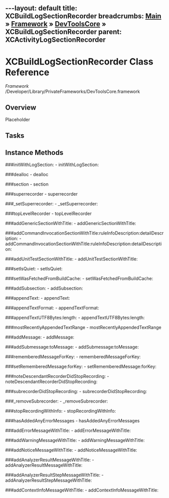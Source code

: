 ---layout: default
title: XCBuildLogSectionRecorder
breadcrumbs: <a href="/index.html">Main</a> &raquo; <a href="/Frameworks.html">Framework</a> &raquo; <a href="/Frameworks/DevToolsCore.html">DevToolsCore</a> &raquo; XCBuildLogSectionRecorder
parent: XCActivityLogSectionRecorder 
---
# XCBuildLogSectionRecorder Class Reference

*Framework* /Developer/Library/PrivateFrameworks/DevToolsCore.framework

## Overview

Placeholder

## Tasks

## Instance Methods

<a name="-initWithLogSection:"></a>
###initWithLogSection:
    - initWithLogSection:

<a name="-dealloc"></a>
###dealloc
    - dealloc

<a name="-section"></a>
###section
    - section

<a name="-superrecorder"></a>
###superrecorder
    - superrecorder

<a name="-_setSuperrecorder:"></a>
###_setSuperrecorder:
    - _setSuperrecorder:

<a name="-topLevelRecorder"></a>
###topLevelRecorder
    - topLevelRecorder

<a name="-addGenericSectionWithTitle:"></a>
###addGenericSectionWithTitle:
    - addGenericSectionWithTitle:

<a name="-addCommandInvocationSectionWithTitle:ruleInfoDescription:detailDescription:"></a>
###addCommandInvocationSectionWithTitle:ruleInfoDescription:detailDescription:
    - addCommandInvocationSectionWithTitle:ruleInfoDescription:detailDescription:

<a name="-addUnitTestSectionWithTitle:"></a>
###addUnitTestSectionWithTitle:
    - addUnitTestSectionWithTitle:

<a name="-setIsQuiet:"></a>
###setIsQuiet:
    - setIsQuiet:

<a name="-setWasFetchedFromBuildCache:"></a>
###setWasFetchedFromBuildCache:
    - setWasFetchedFromBuildCache:

<a name="-addSubsection:"></a>
###addSubsection:
    - addSubsection:

<a name="-appendText:"></a>
###appendText:
    - appendText:

<a name="-appendTextFormat:"></a>
###appendTextFormat:
    - appendTextFormat:

<a name="-appendTextUTF8Bytes:length:"></a>
###appendTextUTF8Bytes:length:
    - appendTextUTF8Bytes:length:

<a name="-mostRecentlyAppendedTextRange"></a>
###mostRecentlyAppendedTextRange
    - mostRecentlyAppendedTextRange

<a name="-addMessage:"></a>
###addMessage:
    - addMessage:

<a name="-addSubmessage:toMessage:"></a>
###addSubmessage:toMessage:
    - addSubmessage:toMessage:

<a name="-rememberedMessageForKey:"></a>
###rememberedMessageForKey:
    - rememberedMessageForKey:

<a name="-setRememberedMessage:forKey:"></a>
###setRememberedMessage:forKey:
    - setRememberedMessage:forKey:

<a name="-noteDescendantRecorderDidStopRecording:"></a>
###noteDescendantRecorderDidStopRecording:
    - noteDescendantRecorderDidStopRecording:

<a name="-subrecorderDidStopRecording:"></a>
###subrecorderDidStopRecording:
    - subrecorderDidStopRecording:

<a name="-_removeSubrecorder:"></a>
###_removeSubrecorder:
    - _removeSubrecorder:

<a name="-stopRecordingWithInfo:"></a>
###stopRecordingWithInfo:
    - stopRecordingWithInfo:

<a name="-hasAddedAnyErrorMessages"></a>
###hasAddedAnyErrorMessages
    - hasAddedAnyErrorMessages

<a name="-addErrorMessageWithTitle:"></a>
###addErrorMessageWithTitle:
    - addErrorMessageWithTitle:

<a name="-addWarningMessageWithTitle:"></a>
###addWarningMessageWithTitle:
    - addWarningMessageWithTitle:

<a name="-addNoticeMessageWithTitle:"></a>
###addNoticeMessageWithTitle:
    - addNoticeMessageWithTitle:

<a name="-addAnalyzerResultMessageWithTitle:"></a>
###addAnalyzerResultMessageWithTitle:
    - addAnalyzerResultMessageWithTitle:

<a name="-addAnalyzerResultStepMessageWithTitle:"></a>
###addAnalyzerResultStepMessageWithTitle:
    - addAnalyzerResultStepMessageWithTitle:

<a name="-addContextInfoMessageWithTitle:"></a>
###addContextInfoMessageWithTitle:
    - addContextInfoMessageWithTitle:

